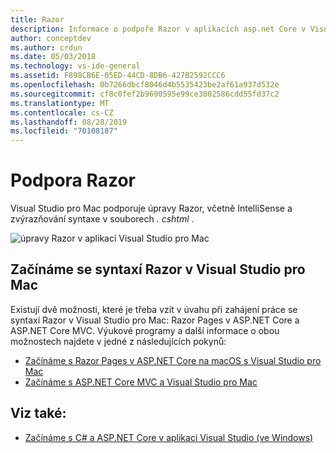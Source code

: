 ```yaml
---
title: Razor
description: Informace o podpoře Razor v aplikacích asp.net Core v Visual Studio pro Mac
author: conceptdev
ms.author: crdun
ms.date: 05/03/2018
ms.technology: vs-ide-general
ms.assetid: F898CB6E-05ED-44CD-8DB6-427B2592CCC6
ms.openlocfilehash: 0b7266dbcf8046d4b5535423be2af61a937d532e
ms.sourcegitcommit: cf8c0fef2b9690595e99ce3802586cdd55fd37c2
ms.translationtype: MT
ms.contentlocale: cs-CZ
ms.lasthandoff: 08/28/2019
ms.locfileid: "70108187"
---
```

# <a name="razor-support"></a>Podpora Razor

Visual Studio pro Mac podporuje úpravy Razor, včetně IntelliSense a zvýrazňování syntaxe v souborech *. cshtml* .

![úpravy Razor v aplikaci Visual Studio pro Mac](media/razor-image1.png)

## <a name="getting-started-with-razor-in-visual-studio-for-mac"></a>Začínáme se syntaxí Razor v Visual Studio pro Mac

Existují dvě možnosti, které je třeba vzít v úvahu při zahájení práce se syntaxí Razor v Visual Studio pro Mac: Razor Pages v ASP.NET Core a ASP.NET Core MVC. Výukové programy a další informace o obou možnostech najdete v jedné z následujících pokynů:

- [Začínáme s Razor Pages v ASP.NET Core na macOS s Visual Studio pro Mac](/aspnet/core/tutorials/razor-pages-mac/razor-pages-start?view=aspnetcore-2.1)
- [Začínáme s ASP.NET Core MVC a Visual Studio pro Mac](/aspnet/core/tutorials/first-mvc-app-mac/start-mvc?view=aspnetcore-2.1)

## <a name="see-also"></a>Viz také:

- [Začínáme s C# a ASP.NET Core v aplikaci Visual Studio (ve Windows)](/visualstudio/ide/tutorial-csharp-aspnet-core)